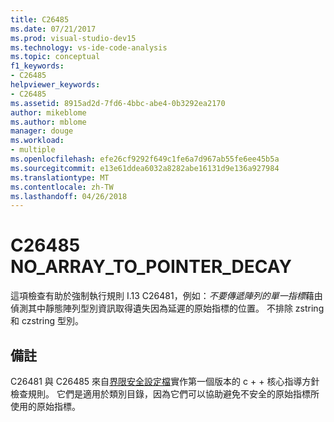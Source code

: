```yaml
---
title: C26485
ms.date: 07/21/2017
ms.prod: visual-studio-dev15
ms.technology: vs-ide-code-analysis
ms.topic: conceptual
f1_keywords:
- C26485
helpviewer_keywords:
- C26485
ms.assetid: 8915ad2d-7fd6-4bbc-abe4-0b3292ea2170
author: mikeblome
ms.author: mblome
manager: douge
ms.workload:
- multiple
ms.openlocfilehash: efe26cf9292f649c1fe6a7d967ab55fe6ee45b5a
ms.sourcegitcommit: e13e61ddea6032a8282abe16131d9e136a927984
ms.translationtype: MT
ms.contentlocale: zh-TW
ms.lasthandoff: 04/26/2018
---
```

# <a name="c26485-noarraytopointerdecay"></a>C26485 NO_ARRAY_TO_POINTER_DECAY
這項檢查有助於強制執行規則 I.13 C26481，例如：*不要傳遞陣列的單一指標*藉由偵測其中靜態陣列型別資訊取得遺失因為延遲的原始指標的位置。 不排除 zstring 和 czstring 型別。

## <a name="remarks"></a>備註
C26481 與 C26485 來自[界限安全設定檔](https://github.com/isocpp/CppCoreGuidelines/blob/master/CppCoreGuidelines.md)實作第一個版本的 c + + 核心指導方針檢查規則。 它們是適用於類別目錄，因為它們可以協助避免不安全的原始指標所使用的原始指標。
